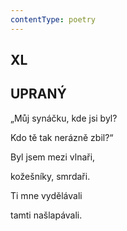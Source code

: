 ```yaml
---
contentType: poetry
---
```


<section>

## XL  

## UPRANÝ

„Můj synáčku, kde jsi byl?  

Kdo tě tak nerázně zbil?“

Byl jsem mezi vlnaři,

kožešníky, smrdaři.

Ti mne vydělávali

tamti našlapávali.

</section>
